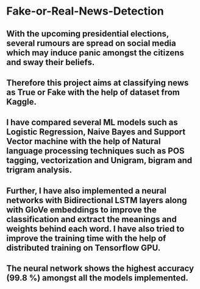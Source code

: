# Fake-or-Real-News-Detection

## With the upcoming presidential elections, several rumours are spread on social media which may induce panic amongst the citizens and sway their beliefs.

## Therefore this project aims at classifying news as True or Fake with the help of dataset from Kaggle. 

## I have compared several ML models such as Logistic Regression, Naive Bayes and Support Vector machine with the help of Natural language processing techniques such as POS tagging, vectorization and Unigram, bigram and trigram analysis.

## Further, I have also implemented a neural networks with Bidirectional LSTM layers along with GloVe embeddings to improve the classification and extract the meanings and weights behind each word. I have also tried to improve the training time with the help of distributed training on Tensorflow GPU.

## The neural network shows the highest accuracy (99.8 %) amongst all the models implemented.
